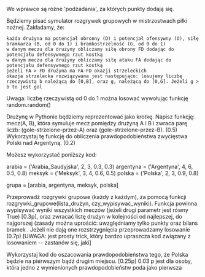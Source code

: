 We wprawce są różne 'podzadania', za których punkty dodają się.

Będziemy pisać symulator rozgrywek grupowych w mistrzostwach piłki nożnej. Zakładamy, że:

    każda drużyna ma potencjał obronny (D) i potencjał ofensywny (O), siłę bramkarza (B, od 0 do 1) i bramkostrzelność (G, od 0 do 1)
    w danym meczu dla drużyny obliczamy siłę obrony FD dodając do potencjału defensywnego rzut kostką
    w danym meczu dla drużyny obliczamy siłę ataku FA dodając do potencjału defensywnego rzut kostką
    jeżeli FA > FD drużyna ma FA-FD okazji strzeleckich
    okazja strzelecka rozwiązywana jest następująco: losujemy liczbę rzeczywistą b należącą do [0,B], oraz g, należącą do [0,G]. Jeżeli g > b to jest gol

Uwaga: liczbę rzeczywistą od 0 do 1 można losować wywołując funkcję random.random()


Drużynę w Pythonie będziemy reprezentować jako krotkę. Napisz funkcję: mecz(A, B), która symuluje mecz pomiędzy drużyną A i B i zwraca parę liczb: (gole-strzelone-przez-A) oraz (gole-strzelone-przez-B). (0.5) Wykorzystaj tę funkcję do obliczenia prawdopodobieństwa zwycięstwa Polski nad Argentyną. (0.2)

Możesz wykorzystać poniższy kod:

arabia = ('Arabia_Saudyjska', 2, 3, 0.3, 0.3)
argentyna = ('Argentyna', 4, 6, 0.5, 0.8)
meksyk = ('Meksyk', 3, 4, 0.6, 0.5) 
polska = ('Polska', 2, 3, 0.9, 0.8)

grupa = [arabia, argentyna, meksyk, polska]


Przeprowadź rozgrywki grupowe (każdy z każdym), za pomocą funkcji rozgrywki_grupowe(lista_drużyn, czy_wypisywać_wyniki). Funkcja powinna wypisywać wyniki wszystkich meczów (jeżeli drugi parametr jest równy True) [0.3p], oraz zwracać listę drużyn w kolejności od najlepszej, do najgorszej (zasady można uprościć: uwzględniamy tylko punkty oraz bilans bramek . Jeżeli nie dają one rozstrzygnięcia przeprowadzamy losowanie (0.7p) [UWAGA: jest prosty trick, który bardzo upraszcza kod związany z losowaniem -- zastanów się, jaki]

Wykorzystaj kod do oszacowania prawdopodobieństwa tego, że Polska będzie na pierwszym bądź drugim miejscu. [0.25p]
0.03 p jest dla osoby, która jedno z wymienionych prawdopodobieństw poda jako pierwsza